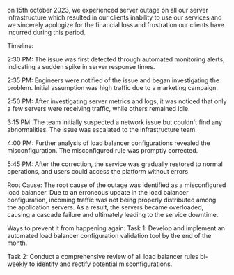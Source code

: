 on 15th october 2023, we experienced server outage on all our server infrastructure which resulted in our clients inability to use our services and we sincerely apologize for the financial loss and frustration our clients have incurred during this period.


Timeline:

2:30 PM: The issue was first detected through automated monitoring alerts, indicating a sudden spike in server response times.

2:35 PM: Engineers were notified of the issue and began investigating the problem. Initial assumption was high traffic due to a marketing campaign.

2:50 PM: After investigating server metrics and logs, it was noticed that only a few servers were receiving traffic, while others remained idle.

3:15 PM: The team initially suspected a network issue but couldn't find any abnormalities. The issue was escalated to the infrastructure team.

4:00 PM: Further analysis of load balancer configurations revealed the misconfiguration. The misconfigured rule was promptly corrected.

5:45 PM: After the correction, the service was gradually restored to normal operations, and users could access the platform without errors


Root Cause:
The root cause of the outage was identified as a misconfigured load balancer. Due to an erroneous update in the load balancer configuration, incoming traffic was not being properly distributed among the application servers. As a result, the servers became overloaded, causing a cascade failure and ultimately leading to the service downtime.


Ways to prevent it from happening again:
Task 1: Develop and implement an automated load balancer configuration validation tool by the end of the month.

Task 2: Conduct a comprehensive review of all load balancer rules bi-weekly to identify and rectify potential misconfigurations.
